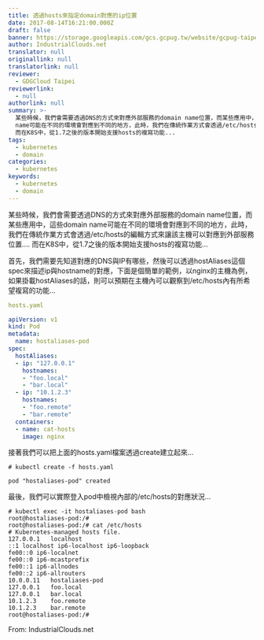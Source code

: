 ```yaml
---
title: 透過hosts來指定domain對應的ip位置
date: 2017-08-14T16:21:00.000Z
draft: false
banner: https://storage.googleapis.com/gcs.gcpug.tw/website/gcpug-taipei-default-banner.jpg
author: IndustrialClouds.net
translator: null
originallink: null
translatorlink: null
reviewer:
  - GDGCloud Taipei
reviewerlink:
  - null
authorlink: null
summary: >-
  某些時候，我們會需要透過DNS的方式來對應外部服務的domain name位置，而某些應用中，這些domain
  name可能在不同的環境會對應到不同的地方，此時，我們在傳統作業方式會透過/etc/hosts的編輯方式來讓該主機可以對應到外部服務位置....
  而在K8S中，從1.7之後的版本開始支援hosts的複寫功能...
tags:
  - kubernetes
  - domain
categories:
  - kubernetes
keywords:
  - kubernetes
  - domain
---
```


某些時候，我們會需要透過DNS的方式來對應外部服務的domain name位置，而某些應用中，這些domain name可能在不同的環境會對應到不同的地方，此時，我們在傳統作業方式會透過/etc/hosts的編輯方式來讓該主機可以對應到外部服務位置.... 而在K8S中，從1.7之後的版本開始支援hosts的複寫功能...

  
首先，我們需要先知道對應的DNS與IP有哪些，然後可以透過hostAliases這個spec來描述ip與hostname的對應，下面是個簡單的範例，以nginx的主機為例，如果掛載hostAliases的話，則可以預期在主機內可以觀察到/etc/hosts內有所希望複寫的功能...

  
```yaml
hosts.yaml

apiVersion: v1
kind: Pod
metadata:
  name: hostaliases-pod
spec:
  hostAliases:
  - ip: "127.0.0.1"
    hostnames:
    - "foo.local"
    - "bar.local"
  - ip: "10.1.2.3"
    hostnames:
    - "foo.remote"
    - "bar.remote"
  containers:
  - name: cat-hosts
    image: nginx
```

接著我們可以把上面的hosts.yaml檔案透過create建立起來...

  
```shell
# kubectl create -f hosts.yaml

pod "hostaliases-pod" created
```

  

最後，我們可以實際登入pod中檢視內部的/etc/hosts的對應狀況...

  
```shell
# kubectl exec -it hostaliases-pod bash
root@hostaliases-pod:/#
root@hostaliases-pod:/# cat /etc/hosts
# Kubernetes-managed hosts file.
127.0.0.1	localhost
::1	localhost ip6-localhost ip6-loopback
fe00::0	ip6-localnet
fe00::0	ip6-mcastprefix
fe00::1	ip6-allnodes
fe00::2	ip6-allrouters
10.0.0.11	hostaliases-pod
127.0.0.1	foo.local
127.0.0.1	bar.local
10.1.2.3	foo.remote
10.1.2.3	bar.remote
root@hostaliases-pod:/#
```
  

From: IndustrialClouds.net